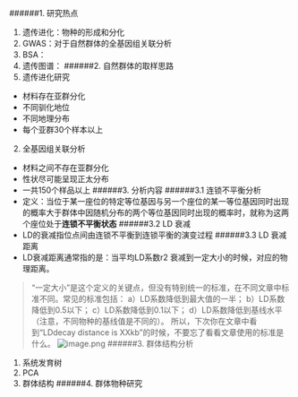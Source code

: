 ######1. 研究热点
1. 遗传进化：物种的形成和分化
2. GWAS：对于自然群体的全基因组关联分析
3. BSA：
4. 遗传图谱：
######2. 自然群体的取样思路
1. 遗传进化研究
- 材料存在亚群分化
- 不同驯化地位
- 不同地理分布
- 每个亚群30个样本以上
2. 全基因组关联分析
- 材料之间不存在亚群分化
- 性状尽可能呈现正太分布
- 一共150个样品以上
######3. 分析内容
######3.1 连锁不平衡分析
- 定义：当位于某一座位的特定等位基因与另一个座位的某一等位基因同时出现的概率大于群体中因随机分布的两个等位基因同时出现的概率时，就称为这两个座位处于**连锁不平衡状态**
######3.2 LD 衰减
- LD的衰减指位点间由连锁不平衡到连锁平衡的演变过程
######3.3 LD 衰减距离
- LD衰减距离通常指的是：当平均LD系数r2 衰减到一定大小的时候，对应的物理距离。
> “一定大小”是这个定义的关键点，但没有特别统一的标准，在不同文章中标准不同。常见的标准包括：
a）LD系数降低到最大值的一半；
b）LD系数降低到0.5以下；
c）LD系数降低到0.1以下；
d）LD系数降低到基线水平（注意，不同物种的基线值是不同的）。
所以，下次你在文章中看到“LDdecay distance is XXkb”的时候，不要忘了看看文章使用的标准是什么。
![image.png](https://upload-images.jianshu.io/upload_images/6634703-9978f112f9ec0aa2.png?imageMogr2/auto-orient/strip%7CimageView2/2/w/1240)
######3. 群体结构分析
1. 系统发育树
2. PCA
3. 群体结构
######4. 群体物种研究
